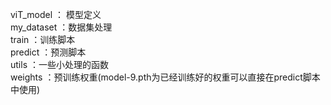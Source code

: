 viT_model ： 模型定义  
my_dataset ：数据集处理    
train ：训练脚本     
predict ：预测脚本     
utils ：一些小处理的函数   
weights ：预训练权重(model-9.pth为已经训练好的权重可以直接在predict脚本中使用)    


